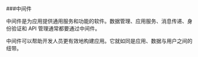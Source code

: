 ###中间件
<p>
中间件是为应用提供通用服务和功能的软件。数据管理、应用服务、消息传递、身份验证和 API 管理通常都要通过中间件。

中间件可以帮助开发人员更有效地构建应用。它就如同是应用、数据与用户之间的纽带。



</p>